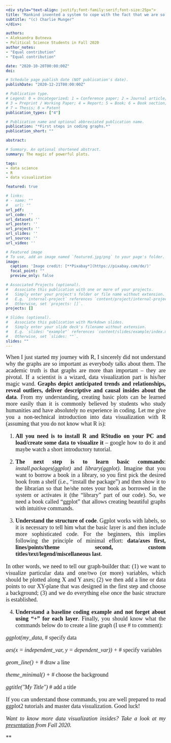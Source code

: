 ```yaml
---
<div style="text-align: justify;font-family:serif;font-size:25px"> 
title: "Mankind invented a system to cope with the fact that we are so intrinsically lousy at manipulating numbers. It's called the graph."
subtitle: "(c) Charlie Munger"
</div>:

authors:
- Aleksandra Butneva
- Political Science Students in Fall 2020
author_notes:
- "Equal contribution"
- "Equal contribution"

date: "2020-10-20T00:00:00Z"
doi: 

# Schedule page publish date (NOT publication's date).
publishDate: "2020-12-21T00:00:00Z"

# Publication type.
# Legend: 0 = Uncategorized; 1 = Conference paper; 2 = Journal article;
# 3 = Preprint / Working Paper; 4 = Report; 5 = Book; 6 = Book section;
# 7 = Thesis; 8 = Patent
publication_types: ["4"]

# Publication name and optional abbreviated publication name.
publication: "*First steps in coding graphs.*"
publication_short: ""

abstract: 

# Summary. An optional shortened abstract.
summary: The magic of powerful plots.

tags:
- data science
- R
- data visualization

featured: true

# links:
# - name: ""
#   url: ""
url_pdf: 
url_code: ''
url_dataset: ''
url_poster: ''
url_project: ''
url_slides: ''
url_source: ''
url_video: ''

# Featured image
# To use, add an image named `featured.jpg/png` to your page's folder. 
image:
  caption: 'Image credit: [**Pixabay*](https://pixabay.com/de/)'
  focal_point: ""
  preview_only: false

# Associated Projects (optional).
#   Associate this publication with one or more of your projects.
#   Simply enter your project's folder or file name without extension.
#   E.g. `internal-project` references `content/project/internal-project/index.md`.
#   Otherwise, set `projects: []`.
projects: []

# Slides (optional).
#   Associate this publication with Markdown slides.
#   Simply enter your slide deck's filename without extension.
#   E.g. `slides: "example"` references `content/slides/example/index.md`.
#   Otherwise, set `slides: ""`.
slides: ""
---
```

<div style="text-align: justify;font-family:serif;font-size:18px;"> 

When I just started my journey with R, I sincerely did not understand why the graphs are so important as everybody talks about them. The academic truth is that graphs are more than important – they are pivotal. If a scientist is a wizard, data visualization part is his/her magic wand. **Graphs depict anticipated trends and relationships, reveal outliers, deliver descriptive and causal insides about the data**.
From my understanding, creating basic plots can be learned more easily than it is commonly believed by students who study humanities and have absolutely no experience in coding. Let me give you a non-technical introduction into data visualization with R (assuming that you do not know what R is):

1.	**All you need is to install R and RStudio on your PC and load/create some data to visualize it** – google how to do it and maybe watch a short introductory tutorial.

2.	**The next step is to learn basic commands**: *install.packages(ggplot)* and *library(ggplot)*. Imagine that you want to borrow a book in a library, so you first pick the desired book from a shelf (i.e., “install the package”) and then show it to the librarian so that he/she notes your book as borrowed in the system or activates it (the “library” part of our code). So, we need a book called “ggplot” that allows creating beautiful graphs with intuitive commands.

3.	**Understand the structure of code**. Ggplot works with labels, so it is necessary to tell him what the basic layer is and then include more sophisticated code. For the beginners, this implies following the principle of minimal effort: **data/axes first, lines/points/theme second, custom titles/text/legend/miscellaneous last**.

In other words, we need to tell our graph-builder that: (1) we want to visualize particular data and one/two (or more) variables, which should be plotted along X and Y axes; (2) we then add a line or data points to our XY-plane that was designed in the first step and choose a background; (3) and we do everything else once the basic structure is established.

4.	**Understand a baseline coding example and not forget about using “+” for each layer**. Finally, you should know what the commands below do to create a line graph (I use # to comment):

*ggplot(my_data,*                                                                 # specify data

*aes(x = independent_var, y = dependent_var)) +*                                 # specify variables
 
*geom_line() +*                                                                  # draw a line

*theme_minimal() +*                                                              # choose the background

*ggtitle("My Title")*                                                            # add a title

If you can understand those commands, you are well prepared to read ggplot2 tutorials and master data visualization. Good luck!

 *Want to know more data visualization insides? Take a look at my [presentation](https://aleksandra-butneva.netlify.app/files/Tutorial_6.pdf) from Fall 2020.*
 
**

</div>
